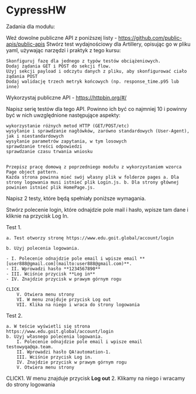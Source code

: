 # CypressHW
Zadania dla modułu:

Weź dowolne publiczne API z poniższej listy - https://github.com/public-apis/public-apis Stwórz test wydajnościowy dla Artillery, opisując go w pliku yaml, używając narzędzi i praktyk z tego kursu:

    Skonfiguruj fazę dla jednego z typów testów obciążeniowych.
    Dodaj żądania GET i POST do sekcji flow.
    Użyj sekcji payload i odczytu danych z pliku, aby skonfigurować ciało żądania POST
    Dodaj walidację trzech metryk końcowych (np. response_time.p95 lub inne)
    
  Wykorzystaj publiczne API - https://httpbin.org/#/

Napisz serię testów dla tego API. Powinno ich być co najmniej 10 i powinny być w nich uwzględnione następujące aspekty:

    wykorzystanie różnych metod HTTP (GET/POST/etc)
    wysyłanie i sprawdzanie nagłówków, zarówno standardowych (User-Agent), jak i niestandardowych
    wysyłanie parametrów zapytania, w tym losowych
    sprawdzanie treści odpowiedzi
    sprawdzanie czasu trwania wniosku


    Przepisz pracę domową z poprzedniego modułu z wykorzystaniem wzorca Page object pattern.
    Każda strona powinna mieć swój własny plik w folderze pages a. Dla strony logowania musi istnieć plik Login.js. b. Dla strony głównej powinien istnieć plik HomePage.js.


Napisz 2 testy, które będą spełniały poniższe wymagania.

Stwórz polecenie login, które odnajdzie pole mail i hasło, wpisze tam dane i kliknie na przycisk Log In.

Test 1.

    a. Test otworzy stronę https://www.edu.goit.global/account/login

    b. Użyj polecenia logowania.

    - I. Polecenie odnajdzie pole email i wpisze email **[user888@gmail.com](mailto:user888@gmail.com)**.
    - II. Wprowadzi hasło **1234567890**
    - III. Wciśnie przycisk **Log in**
    - IV. Znajdzie przycisk w prawym górnym rogu    

    CLICK
        V. Otwiera menu strony
        VI. W menu znajduje przycisk Log out
        VII. Klika na niego i wraca do strony logowania

Test 2.

    a. W teście wyświetli się strona https://www.edu.goit.global/account/login
    b. Użyj własnego polecenia logowania.
        I. Polecenie odnajdzie pole email i wpisze email testowyqa@qa.team.
        II. Wprowadzi hasło QA!automation-1.
        III. Wciśnie przycisk Log in.
        IV. Znajdzie przycisk w prawym górnym rogu
        V. Otwiera menu strony

CLICK1. W menu znajduje przycisk **Log out** 2. Klikamy na niego i wracamy do strony logowania
